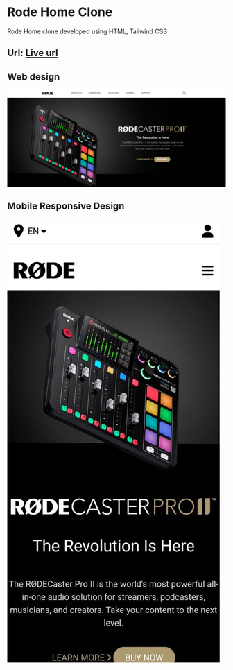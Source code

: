 
# Rode Home Clone

Rode Home clone  developed using HTML, Tailwind CSS

## Url: [Live url](https://rode-home-tailwind.netlify.app/)

## Web design

![Web Design](./assets/rode-clone.png)



## Mobile Responsive Design

![Mobile Design](./assets/rode-mobile-resp.jpeg)
